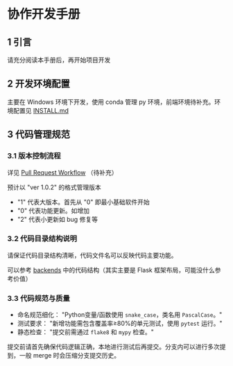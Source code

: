 # 协作开发手册

## 1 引言

请充分阅读本手册后，再开始项目开发

## 2 开发环境配置

主要在 Windows 环境下开发，使用 conda 管理 py 环境，前端环境待补充。环境配置见 [INSTALL.md](../INSTALL.md)

## 3 代码管理规范

### 3.1 版本控制流程

详见 [Pull Request Workflow](./PR_WorkFlow.md) （待补充）

预计以 "ver 1.0.2" 的格式管理版本

+ "1" 代表大版本。首先从 "0" 即最小基础软件开始
+ "0" 代表功能更新。如增加
+ "2" 代表小更新如 bug 修复等

### 3.2 代码目录结构说明

请保证代码目录结构清晰，代码文件名可以反映代码主要功能。

可以参考 [backends](../backends/) 中的代码结构（其实主要是 Flask 框架布局，可能没什么参考价值）

### 3.3 代码规范与质量

+ 命名规范细化：
  "Python变量/函数使用 `snake_case`，类名用 `PascalCase`。"
+ 测试要求：
  "新增功能需包含覆盖率≥80%的单元测试，使用 `pytest` 运行。"
+ 静态检查：
  "提交前需通过 `flake8` 和 `mypy` 检查。"

提交前请首先确保代码逻辑正确，本地进行测试后再提交。分支内可以进行多次提到，一般 merge 时会压缩分支提交历史。
